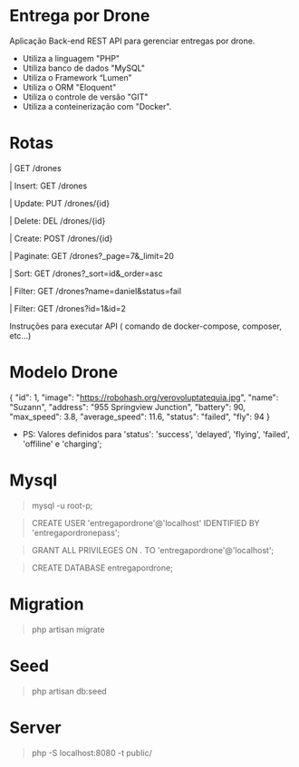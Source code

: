# Entrega por Drone
Aplicação Back-end REST API para gerenciar entregas por drone.


- Utiliza a linguagem "PHP"
- Utiliza banco de dados "MySQL"
- Utiliza o Framework “Lumen”
- Utiliza o ORM "Eloquent"
- Utiliza o controle de versão "GIT"
- Utiliza a conteinerização com "Docker".

# Rotas

| GET /drones

| Insert: GET /drones

| Update: PUT /drones/{id}

| Delete: DEL /drones/{id}

| Create: POST /drones/{id}

| Paginate: GET /drones?_page=7&_limit=20

| Sort: GET /drones?_sort=id&_order=asc

| Filter: GET /drones?name=daniel&status=fail

| Filter: GET /drones?id=1&id=2


Instruções para executar API ( comando de docker-compose, composer, etc...)

# Modelo Drone
     
{
    "id": 1,
    "image": "https://robohash.org/verovoluptatequia.jpg",
    "name": "Suzann",
    "address": "955 Springview Junction",
    "battery": 90,
    "max_speed": 3.8,
    "average_speed": 11.6,
    "status": "failed",
    "fly": 94
}

- PS: Valores definidos para 'status': 'success', 'delayed', 'flying', 'failed', 'offiline' e 'charging';

# Mysql
> mysql -u root-p;

> CREATE USER 'entregapordrone'@'localhost' IDENTIFIED BY 'entregapordronepass';

> GRANT ALL PRIVILEGES ON *.* TO 'entregapordrone'@'localhost';

> CREATE DATABASE entregapordrone;

# Migration
> php artisan migrate

# Seed
> php artisan db:seed

# Server
> php -S localhost:8080 -t public/


